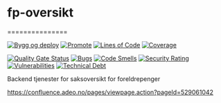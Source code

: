 # fp-oversikt
===============

[![Bygg og deploy](https://github.com/navikt/fp-oversikt/actions/workflows/build.yml/badge.svg?branch=master)](https://github.com/navikt/fp-oversikt/actions/workflows/build.yml)
[![Promote](https://github.com/navikt/fp-oversikt/actions/workflows/promote.yml/badge.svg?branch=master)](https://github.com/navikt/fp-oversikt/actions/workflows/promote.yml)
[![Lines of Code](https://sonarcloud.io/api/project_badges/measure?project=navikt_fp-oversikt&metric=ncloc)](https://sonarcloud.io/summary/new_code?id=navikt_fp-oversikt)
[![Coverage](https://sonarcloud.io/api/project_badges/measure?project=navikt_fp-oversikt&metric=coverage)](https://sonarcloud.io/summary/new_code?id=navikt_fp-oversikt)

[![Quality Gate Status](https://sonarcloud.io/api/project_badges/measure?project=navikt_fp-oversikt&metric=alert_status)](https://sonarcloud.io/dashboard?id=navikt_fp-oversikt)
[![Bugs](https://sonarcloud.io/api/project_badges/measure?project=navikt_fp-oversikt&metric=bugs)](https://sonarcloud.io/dashboard?id=navikt_fp-oversikt)
[![Code Smells](https://sonarcloud.io/api/project_badges/measure?project=navikt_fp-oversikt&metric=code_smells)](https://sonarcloud.io/summary/new_code?id=navikt_fp-oversikt)
[![Security Rating](https://sonarcloud.io/api/project_badges/measure?project=navikt_fp-oversikt&metric=security_rating)](https://sonarcloud.io/summary/new_code?id=navikt_fp-oversikt)
[![Vulnerabilities](https://sonarcloud.io/api/project_badges/measure?project=navikt_fp-oversikt&metric=vulnerabilities)](https://sonarcloud.io/summary/new_code?id=navikt_fp-oversikt)
[![Technical Debt](https://sonarcloud.io/api/project_badges/measure?project=navikt_fp-oversikt&metric=sqale_index)](https://sonarcloud.io/dashboard?id=navikt_fp-oversikt)


Backend tjenester for saksoversikt for foreldrepenger

https://confluence.adeo.no/pages/viewpage.action?pageId=529061042

